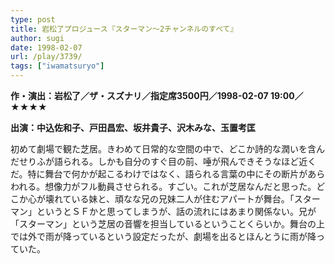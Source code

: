 ```yaml
---
type: post
title: 岩松了プロジュース『スターマン〜2チャンネルのすべて』
author: sugi
date: 1998-02-07
url: /play/3739/
tags: ["iwamatsuryo"]
---
```

**作・演出：岩松了／ザ・スズナリ／指定席3500円／1998-02-07 19:00／★★★★**

**出演：中込佐和子、戸田昌宏、坂井貴子、沢木みな、玉置考匡**

初めて劇場で観た芝居。きわめて日常的な空間の中で、どこか詩的な潤いを含んだせりふが語られる。しかも自分のすぐ目の前、唾が飛んできそうなほど近くだ。特に舞台で何かが起こるわけではなく、語られる言葉の中にその断片があらわれる。想像力がフル動員させられる。すごい。これが芝居なんだと思った。どこか心が壊れている妹と、頑なな兄の兄妹二人が住むアパートが舞台。「スターマン」というとＳＦかと思ってしまうが、話の流れにはあまり関係ない。兄が「スターマン」という芝居の音響を担当しているということくらいか。舞台の上では外で雨が降っているという設定だったが、劇場を出るとほんとうに雨が降っていた。

